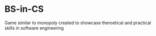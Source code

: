# BS-in-CS
Game similar to monopoly created to showcase theroetical and practical skills in software engineering

